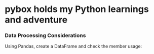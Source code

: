 # pybox holds my Python learnings and adventure 

### Data Processing Considerations
Using Pandas, create a DataFrame and check the member usage:
